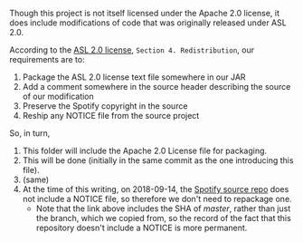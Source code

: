 Though this project is not itself licensed under the Apache 2.0 license, it does include modifications of code that was originally released under ASL 2.0.

According to the [ASL 2.0 license](https://www.apache.org/licenses/LICENSE-2.0),  `Section 4. Redistribution`, our requirements are to:

1. Package the ASL 2.0 license text file somewhere in our JAR
2. Add a comment somewhere in the source header describing the source of our modification
3. Preserve the Spotify copyright in the source
4. Reship any NOTICE file from the source project

So, in turn, 

1. This folder will include the Apache 2.0 License file for packaging.
2. This will be done (initially in the same commit as the one introducing this file).
3. (same)
4. At the time of this writing, on 2018-09-14, the [Spotify source repo](https://github.com/spotify/dockerfile-maven/tree/4088bb5e1f70c1feb74e21f46316d2f4f182f4aa) 
does not include a NOTICE file, so therefore we don't need to repackage one.  
    * Note that the link above includes the SHA of *master*, rather than just the branch, which we copied from, so the record of the fact that this repository doesn't include a NOTICE is more permanent.

